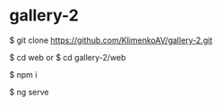 # gallery-2

$ git clone https://github.com/KlimenkoAV/gallery-2.git

$ cd web or $ cd gallery-2/web

$ npm i

$ ng serve
